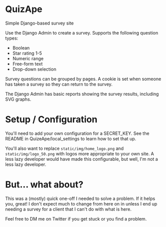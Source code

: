 # QuizApe

Simple Django-based survey site

Use the Django Admin to create a survey. Supports the following question
types:

* Boolean
* Star rating 1-5
* Numeric range
* Free-form text
* Drop-down selection

Survey questions can be grouped by pages. A cookie is set when someone has
taken a survey so they can return to the survey.

The Django Admin has basic reports showing the survey results, including SVG
graphs.


# Setup / Configuration

You'll need to add your own configuration for a SECRET_KEY. See the README in
QuizeApe/local_settings to learn how to set that up.

You'll also want to replace `static/img/home_logo.png` and
`static/img/logo_50.png` with logos more appropriate to your own site. A less
lazy developer would have made this configurable, but well, I'm not a less
lazy developer.


# But... what about?

This was a (mostly) quick one-off I needed to solve a problem. If it helps
you, great! I don't expect much to change from here on in unless I end up
needing a survey for a client that I can't do with what is here.

Feel free to DM me on Twitter if you get stuck or you find a problem.
